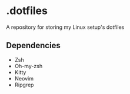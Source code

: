 # .dotfiles
A repository for storing my Linux setup's dotfiles

## Dependencies
* Zsh
* Oh-my-zsh
* Kitty
* Neovim
* Ripgrep
